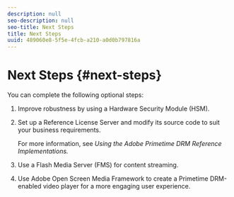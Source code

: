 ```yaml
---
description: null
seo-description: null
seo-title: Next Steps
title: Next Steps
uuid: 489060e8-5f5e-4fcb-a210-a0d0b797816a
---
```


# Next Steps {#next-steps}

 You can complete the following optional steps: 
1. Improve robustness by using a Hardware Security Module (HSM).
1. Set up a Reference License Server and modify its source code to suit your business requirements.

   For more information, see *Using the Adobe Primetime DRM Reference Implementations.*
1. Use a Flash Media Server (FMS) for content streaming.
1. Use Adobe Open Screen Media Framework to create a Primetime DRM-enabled video player for a more engaging user experience.
